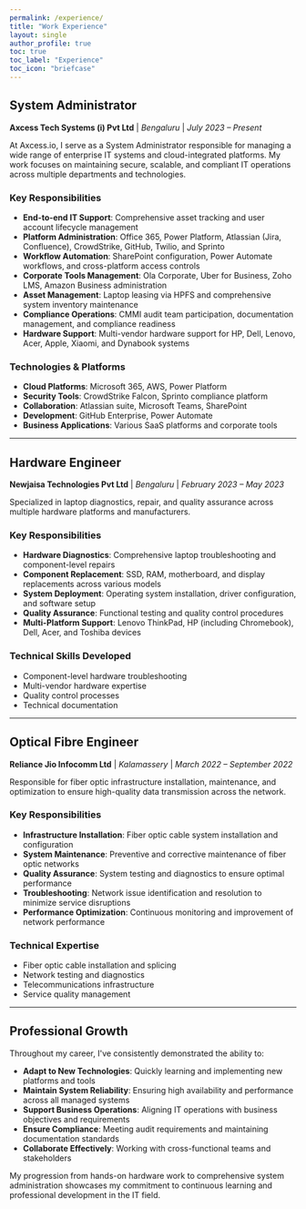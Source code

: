 ```yaml
---
permalink: /experience/
title: "Work Experience"
layout: single
author_profile: true
toc: true
toc_label: "Experience"
toc_icon: "briefcase"
---
```


## System Administrator
**Axcess Tech Systems (i) Pvt Ltd** | *Bengaluru* | *July 2023 – Present*

At Axcess.io, I serve as a System Administrator responsible for managing a wide range of enterprise IT systems and cloud-integrated platforms. My work focuses on maintaining secure, scalable, and compliant IT operations across multiple departments and technologies.

### Key Responsibilities
- **End-to-end IT Support**: Comprehensive asset tracking and user account lifecycle management
- **Platform Administration**: Office 365, Power Platform, Atlassian (Jira, Confluence), CrowdStrike, GitHub, Twilio, and Sprinto
- **Workflow Automation**: SharePoint configuration, Power Automate workflows, and cross-platform access controls
- **Corporate Tools Management**: Ola Corporate, Uber for Business, Zoho LMS, Amazon Business administration
- **Asset Management**: Laptop leasing via HPFS and comprehensive system inventory maintenance
- **Compliance Operations**: CMMI audit team participation, documentation management, and compliance readiness
- **Hardware Support**: Multi-vendor hardware support for HP, Dell, Lenovo, Acer, Apple, Xiaomi, and Dynabook systems

### Technologies & Platforms
- **Cloud Platforms**: Microsoft 365, AWS, Power Platform
- **Security Tools**: CrowdStrike Falcon, Sprinto compliance platform
- **Collaboration**: Atlassian suite, Microsoft Teams, SharePoint
- **Development**: GitHub Enterprise, Power Automate
- **Business Applications**: Various SaaS platforms and corporate tools

---

## Hardware Engineer
**Newjaisa Technologies Pvt Ltd** | *Bengaluru* | *February 2023 – May 2023*

Specialized in laptop diagnostics, repair, and quality assurance across multiple hardware platforms and manufacturers.

### Key Responsibilities
- **Hardware Diagnostics**: Comprehensive laptop troubleshooting and component-level repairs
- **Component Replacement**: SSD, RAM, motherboard, and display replacements across various models
- **System Deployment**: Operating system installation, driver configuration, and software setup
- **Quality Assurance**: Functional testing and quality control procedures
- **Multi-Platform Support**: Lenovo ThinkPad, HP (including Chromebook), Dell, Acer, and Toshiba devices

### Technical Skills Developed
- Component-level hardware troubleshooting
- Multi-vendor hardware expertise
- Quality control processes
- Technical documentation

---

## Optical Fibre Engineer
**Reliance Jio Infocomm Ltd** | *Kalamassery* | *March 2022 – September 2022*

Responsible for fiber optic infrastructure installation, maintenance, and optimization to ensure high-quality data transmission across the network.

### Key Responsibilities
- **Infrastructure Installation**: Fiber optic cable system installation and configuration
- **System Maintenance**: Preventive and corrective maintenance of fiber optic networks
- **Quality Assurance**: System testing and diagnostics to ensure optimal performance
- **Troubleshooting**: Network issue identification and resolution to minimize service disruptions
- **Performance Optimization**: Continuous monitoring and improvement of network performance

### Technical Expertise
- Fiber optic cable installation and splicing
- Network testing and diagnostics
- Telecommunications infrastructure
- Service quality management

---

## Professional Growth

Throughout my career, I've consistently demonstrated the ability to:

- **Adapt to New Technologies**: Quickly learning and implementing new platforms and tools
- **Maintain System Reliability**: Ensuring high availability and performance across all managed systems
- **Support Business Operations**: Aligning IT operations with business objectives and requirements
- **Ensure Compliance**: Meeting audit requirements and maintaining documentation standards
- **Collaborate Effectively**: Working with cross-functional teams and stakeholders

My progression from hands-on hardware work to comprehensive system administration showcases my commitment to continuous learning and professional development in the IT field.

